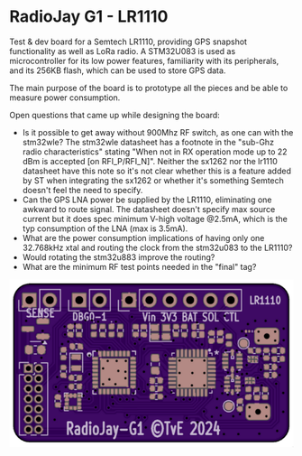 RadioJay G1 - LR1110
====================

Test & dev board for a Semtech LR1110, providing GPS snapshot functionality as well as LoRa radio.
A STM32U083 is used as microcontroller for its low power features, familiarity with its peripherals,
and its 256KB flash, which can be used to store GPS data.

The main purpose of the board is to prototype all the pieces and be able to measure power consumption.

Open questions that came up while designing the board:
- Is it possible to get away without 900Mhz RF switch, as one can with the stm32wle?
  The stm32wle datasheet has a footnote in the "sub-Ghz radio characteristics" stating
  "When not in RX operation mode up to 22 dBm is accepted [on RFI_P/RFI_N]". Neither the
  sx1262 nor the lr1110 datasheet have this note so it's not clear whether this is a feature added
  by ST when integrating the sx1262 or whether it's something Semtech doesn't feel the need to specify.
- Can the GPS LNA power be supplied by the LR1110, eliminating one awkward to route signal. The
  datasheet doesn't specify max source current but it does spec minimum V-high voltage @2.5mA,
  which is the typ consumption of the LNA (max is 3.5mA).
- What are the power consumption implications of having only one 32.768kHz xtal and routing the
  clock from the stm32u083 to the LR1110?
- Would rotating the stm32u883 improve the routing?
- What are the minimum RF test points needed in the "final" tag?

![Osh park board image](./osh-park-top.png)
